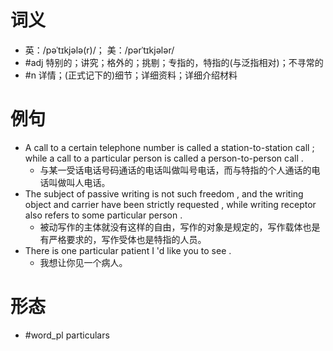 # 词义
- 英：/pəˈtɪkjələ(r)/； 美：/pərˈtɪkjələr/
- #adj 特别的；讲究；格外的；挑剔；专指的，特指的(与泛指相对)；不寻常的
- #n 详情；(正式记下的)细节；详细资料；详细介绍材料
# 例句
- A call to a certain telephone number is called a station-to-station call ; while a call to a particular person is called a person-to-person call .
	- 与某一受话电话号码通话的电话叫做叫号电话，而与特指的个人通话的电话叫做叫人电话。
- The subject of passive writing is not such freedom , and the writing object and carrier have been strictly requested , while writing receptor also refers to some particular person .
	- 被动写作的主体就没有这样的自由，写作的对象是规定的，写作载体也是有严格要求的，写作受体也是特指的人员。
- There is one particular patient I 'd like you to see .
	- 我想让你见一个病人。
# 形态
- #word_pl particulars
